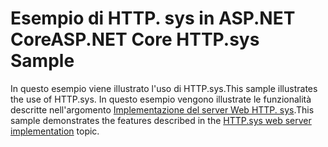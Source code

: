 # <a name="aspnet-core-httpsys-sample"></a><span data-ttu-id="8670a-101">Esempio di HTTP. sys in ASP.NET Core</span><span class="sxs-lookup"><span data-stu-id="8670a-101">ASP.NET Core HTTP.sys Sample</span></span>

<span data-ttu-id="8670a-102">In questo esempio viene illustrato l'uso di HTTP.sys.</span><span class="sxs-lookup"><span data-stu-id="8670a-102">This sample illustrates the use of HTTP.sys.</span></span> <span data-ttu-id="8670a-103">In questo esempio vengono illustrate le funzionalità descritte nell'argomento [Implementazione del server Web HTTP. sys](https://docs.microsoft.com/aspnet/core/fundamentals/servers/httpsys).</span><span class="sxs-lookup"><span data-stu-id="8670a-103">This sample demonstrates the features described in the [HTTP.sys web server implementation](https://docs.microsoft.com/aspnet/core/fundamentals/servers/httpsys) topic.</span></span>
